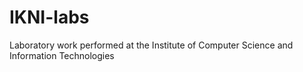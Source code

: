 # IKNI-labs
Laboratory work performed at the Institute of Computer Science and Information Technologies
